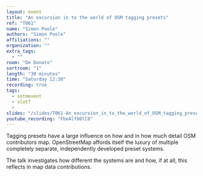 ```yaml
---
layout: event
title: "An excursion in to the world of OSM tagging presets"
ref: "T061"
name: "Simon Poole"
authors: "Simon Poole"
affiliations: ""
organization: ""
extra_tags:
  - ""
room: "De Donato"
sortroom: "1"
length: "30 minutes"
time: "Saturday 12:30"
recording: true
tags:
  - sotmevent
  - slot7
  - 
slides: "/slides/T061-An_excursion_in_to_the_world_of_OSM_tagging_presets.pdf"
youtube_recording: "FbeAlf80lC8"
---
```

Tagging presets have a large influence on how and in how much detail OSM contributors map. OpenStreetMap affords itself the luxury of multiple completely separate, independently developed preset systems.

The talk investigates how different the systems are and how, if at all, this reflects in map data contributions.
